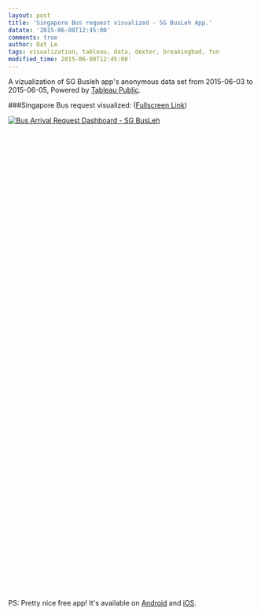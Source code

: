 ```yaml
---
layout: post
title: 'Singapore Bus request visualized - SG BusLeh App.'
datate: '2015-06-08T12:45:00'
comments: true
author: Dat Le
tags: visualization, tableau, data, dexter, breakingbad, fun
modified_time: 2015-06-08T12:45:00'
---
```


A vizualization of SG Busleh app's anonymous data set from 2015-06-03 to 2015-06-05, Powered by [Tableau Public](https://public.tableau.com/).

###Singapore Bus request visualized: ([Fullscreen Link](https://public.tableau.com/profile/le.nguyen.the.dat#!/vizhome/SingaporesBustimingrequestlogfromAppBusLeh2015-06-03081007to2015-06-05083511/BusArrivalRequestDashboard-SGBusLeh))
<script type='text/javascript' src='https://public.tableau.com/javascripts/api/viz_v1.js'></script><div class='tableauPlaceholder' style='width: 1000px; height: 969px;'><noscript><a href='#'><img alt='Bus Arrival Request Dashboard - SG BusLeh ' src='https:&#47;&#47;public.tableau.com&#47;static&#47;images&#47;Si&#47;SingaporesBustimingrequestlogfromAppBusLeh2015-06-03081007to2015-06-05083511&#47;BusArrivalRequestDashboard-SGBusLeh&#47;1_rss.png' style='border: none' /></a></noscript><object class='tableauViz' width='1000' height='969' style='display:none;'><param name='host_url' value='https%3A%2F%2Fpublic.tableau.com%2F' /> <param name='site_root' value='' /><param name='name' value='SingaporesBustimingrequestlogfromAppBusLeh2015-06-03081007to2015-06-05083511&#47;BusArrivalRequestDashboard-SGBusLeh' /><param name='tabs' value='no' /><param name='toolbar' value='yes' /><param name='static_image' value='https:&#47;&#47;public.tableau.com&#47;static&#47;images&#47;Si&#47;SingaporesBustimingrequestlogfromAppBusLeh2015-06-03081007to2015-06-05083511&#47;BusArrivalRequestDashboard-SGBusLeh&#47;1.png' /> <param name='animate_transition' value='yes' /><param name='display_static_image' value='yes' /><param name='display_spinner' value='yes' /><param name='display_overlay' value='yes' /><param name='display_count' value='yes' /><param name='showVizHome' value='no' /><param name='showTabs' value='y' /><param name='bootstrapWhenNotified' value='true' /></object></div>

PS: Pretty nice free app! It's available on [Android](https://play.google.com/store/apps/details?id=originally.us.buses&hl=en) and [iOS](https://itunes.apple.com/app/id994469581).